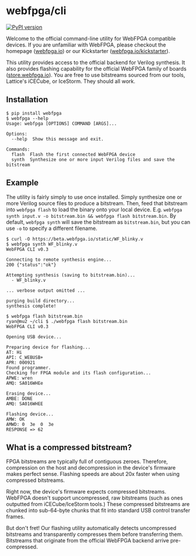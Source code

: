 # webfpga/cli
[![PyPI version](https://badge.fury.io/py/webfpga.svg)](https://badge.fury.io/py/webfpga)

Welcome to the official command-line utility for WebFPGA compatible devices.
If you are unfamiliar with WebFPGA, please checkout the homepage
([webfpga.io](https://webfpga.io)) or our Kickstarter
([webfpga.io/kickstarter](https://webfpga.io/kickstarter)).

This utility provides access to the official backend for Verilog synthesis.
It also provides flashing capability for the official WebFPGA family of
boards ([store.webfpga.io](https://store.webfpga.io)). You are free to use
bitstreams sourced from our tools, Lattice's iCECube, or IceStorm. They
should all work.

## Installation
```console
$ pip install webfpga
$ webfpga --help
Usage: webfpga [OPTIONS] COMMAND [ARGS]...

Options:
  --help  Show this message and exit.

Commands:
  flash  Flash the first connected WebFPGA device
  synth  Synthesize one or more input Verilog files and save the bitstream
```

## Example
The utility is fairly simply to use once installed. Simply
synthesize one or more Verilog source files to produce a bitstream.
Then, feed that bitstream into `webfpga flash` to load the binary
onto your local device. E.g.
`webfpga synth input.v -o bitstream.bin && webfpga flash bitstream.bin`.
By default, `webfpga synth` will save the bitstream as `bitstream.bin`, but
you can use `-o` to specify a different filename.

```console
$ curl -O https://beta.webfpga.io/static/WF_blinky.v
$ webfpga synth WF_blinky.v
WebFPGA CLI v0.3

Connecting to remote synthesis engine...
200 {"status":"ok"} 

Attempting synthesis (saving to bitstream.bin)...
  - WF_blinky.v

... verbose output omitted ...

purging build directory...
synthesis complete!

$ webfpga flash bitstream.bin
ryan@mu2 ~/cli $ ./webfpga flash bitstream.bin 
WebFPGA CLI v0.3

Opening USB device...

Preparing device for flashing...
AT: Hi
API: C_WEBUSB+
APR: 000921
Found programmer.
Checking for FPGA module and its flash configuration...
APWE: wren
AMQ: SA016WHEe

Erasing device...
AMBE: DONE
AMQ: SA016WHEE

Flashing device...
AMW: OK
AMWD: 0  3e  0  3e
RESPONSE => 62 
```

## What is a compressed bitstream?

FPGA bitstreams are typically full of contiguous zeroes. Therefore,
compression on the host and decompression in the device's firmware
makes perfect sense. Flashing speeds are about 20x faster when using
compressed bitstreams.

Right now, the device's firmware expects compressed bitstreams. WebFPGA
doesn't support uncompressed, raw bitstreams (such as ones outputted
from iCECube/IceStorm tools.) These compressed bitstreams are chunked
into sub-64-byte chunks that fit into standard USB control transfer frames.

But don't fret! Our flashing utility automatically detects uncompressed
bitstreams and transparently compresses them before transferring them.
Bitstreams that originate from the official WebFPGA backend arrive
pre-compressed.
